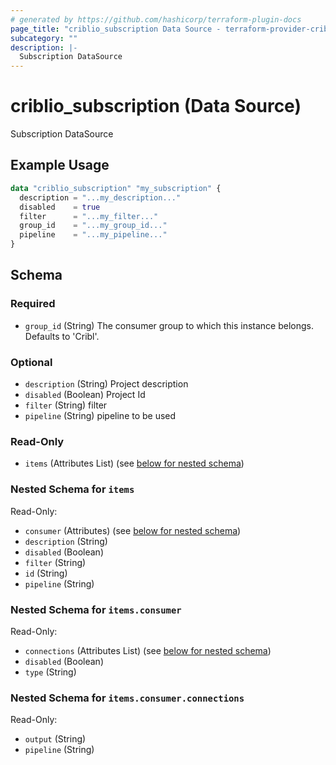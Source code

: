 ```yaml
---
# generated by https://github.com/hashicorp/terraform-plugin-docs
page_title: "criblio_subscription Data Source - terraform-provider-criblio"
subcategory: ""
description: |-
  Subscription DataSource
---
```


# criblio_subscription (Data Source)

Subscription DataSource

## Example Usage

```terraform
data "criblio_subscription" "my_subscription" {
  description = "...my_description..."
  disabled    = true
  filter      = "...my_filter..."
  group_id    = "...my_group_id..."
  pipeline    = "...my_pipeline..."
}
```

<!-- schema generated by tfplugindocs -->
## Schema

### Required

- `group_id` (String) The consumer group to which this instance belongs. Defaults to 'Cribl'.

### Optional

- `description` (String) Project description
- `disabled` (Boolean) Project Id
- `filter` (String) filter
- `pipeline` (String) pipeline to be used

### Read-Only

- `items` (Attributes List) (see [below for nested schema](#nestedatt--items))

<a id="nestedatt--items"></a>
### Nested Schema for `items`

Read-Only:

- `consumer` (Attributes) (see [below for nested schema](#nestedatt--items--consumer))
- `description` (String)
- `disabled` (Boolean)
- `filter` (String)
- `id` (String)
- `pipeline` (String)

<a id="nestedatt--items--consumer"></a>
### Nested Schema for `items.consumer`

Read-Only:

- `connections` (Attributes List) (see [below for nested schema](#nestedatt--items--consumer--connections))
- `disabled` (Boolean)
- `type` (String)

<a id="nestedatt--items--consumer--connections"></a>
### Nested Schema for `items.consumer.connections`

Read-Only:

- `output` (String)
- `pipeline` (String)
